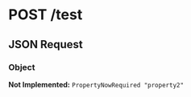 # **POST** /test

## JSON Request

### Object

**Not Implemented:** `PropertyNowRequired "property2"`
